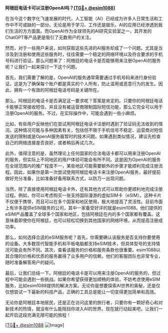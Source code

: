 **阿根廷电话卡可以注册OpenAI吗？[[TG💪+ @esim1088](https://t.me/s/esim1088)]**

在当今这个数字化飞速发展的时代，人工智能（AI）已经成为许多人日常生活和工作中不可或缺的一部分。无论是用于学习、工作还是娱乐，AI的应用已经渗透到我们生活的方方面面。而OpenAI作为全球领先的AI研究实验室之一，其开发的ChatGPT等产品更是吸引了无数用户的关注。

然而，对于一些用户来说，如何获取这些先进的AI服务却成了一个问题。尤其是当涉及到注册和使用这些服务时，往往需要一个稳定的网络环境以及符合要求的手机号码进行验证。那么问题来了：阿根廷的电话卡是否能够用来注册OpenAI的服务呢？让我们一起来探讨一下这个问题。

首先，我们需要了解的是，OpenAI的服务通常需要通过手机号码来进行身份验证。这是为了确保每个账户都是真实的个人所有，防止滥用或恶意行为的发生。因此，拥有一个有效的阿根廷电话号码是关键所在。

那么，阿根廷的电话卡是否满足这一要求呢？答案是肯定的。只要你的阿根廷电话卡能够正常接收短信，并且没有被运营商限制国际短信功能，那么它完全可以用于注册OpenAI的服务。不过，在实际操作中，可能会遇到一些小麻烦。

比如，有些用户反映他们在尝试用阿根廷电话卡注册时遇到了验证码无法收到的情况。这种情况可能与多种因素有关，包括但不限于手机信号不稳定、运营商对短信发送的限制或是OpenAI服务器暂时的技术问题。如果遇到类似情况，建议先检查自己的网络连接是否良好，或者稍后再试几次。

此外，值得注意的是，虽然理论上任何国家的合法电话卡都可以用来注册OpenAI的服务，但实际上不同地区的用户体验可能会有所不同。这是因为OpenAI的服务在全球范围内的推广程度不一，某些地区可能需要额外的步骤才能顺利完成注册流程。因此，如果你是第一次尝试使用阿根廷电话卡来注册OpenAI服务，最好提前做好充分准备，比如准备好备用联系方式，以防万一出现问题。

当然，除了直接使用阿根廷电话卡外，还有其他方式可以帮助你更顺利地完成注册过程。例如，你可以考虑购买一张支持国际漫游的虚拟SIM卡（eSIM）。这种卡片不仅便于携带，而且可以在多个国家和地区使用，极大地提高了灵活性。目前市面上有许多提供eSIM服务的公司，其中一家备受好评的就是esim1088。他们提供的eSIM产品覆盖了全球多个国家和地区，包括阿根廷在内的多个国家都有覆盖。这意味着即使你在阿根廷，也可以轻松切换到其他国家的网络环境，从而提高注册成功率。

那么，如何选择合适的eSIM服务呢？首先，你需要确认该服务是否支持你要使用的设备。大多数现代智能手机和平板电脑都支持eSIM技术，但具体型号的支持情况可能会有所不同。其次，查看该服务的价格和服务条款也很重要。esim1088以其合理的价格和优质的服务赢得了众多用户的信赖，他们的客服团队也非常专业，随时准备解答用户的疑问。

最后，让我们总结一下。阿根廷的电话卡是可以用来注册OpenAI的服务的，但过程中可能会遇到一些挑战。如果你希望获得更加顺畅的体验，不妨考虑使用eSIM服务，比如esim1088提供的解决方案。无论你是想要探索AI世界的奥秘，还是仅仅想尝试一下最新的科技产品，正确的工具总是能让一切变得更加简单和高效。

无论你是阿根廷本地居民，还是正在访问这里的旅行者，只要你有一颗好奇心和对新技术的热情，就没有什么能阻挡你进入AI的世界。现在就行动起来吧，让我们一起开启这段充满无限可能的旅程！

[[TG💪+ @esim1088](https://t.me/s/esim1088) ![Image](https://i.postimg.cc/4NQfJmqS/Snipaste-2025-05-13-00-14-12.png)]